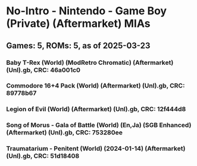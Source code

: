 # No-Intro - Nintendo - Game Boy (Private) (Aftermarket) MIAs
## Games: 5, ROMs: 5, as of 2025-03-23

### Baby T-Rex (World) (ModRetro Chromatic) (Aftermarket) (Unl).gb, CRC: 46a001c0
### Commodore 16+4 Pack (World) (Aftermarket) (Unl).gb, CRC: 89778b67
### Legion of Evil (World) (Aftermarket) (Unl).gb, CRC: 12f444d8
### Song of Morus - Gala of Battle (World) (En,Ja) (SGB Enhanced) (Aftermarket) (Unl).gb, CRC: 753280ee
### Traumatarium - Penitent (World) (2024-01-14) (Aftermarket) (Unl).gb, CRC: 51d18408
